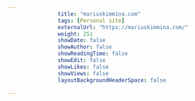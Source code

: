 ---
                title: "mariuskimmina.com"
                tags: [Personal site]
                externalUrl: "https://mariuskimmina.com/"
                weight: 251
                showDate: false
                showAuthor: false
                showReadingTime: false
                showEdit: false
                showLikes: false
                showViews: false
                layoutBackgroundHeaderSpace: false
                ---
